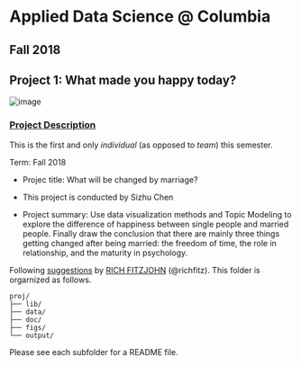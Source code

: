 # Applied Data Science @ Columbia
## Fall 2018
## Project 1: What made you happy today?

![image](figs/title.jpeg)

### [Project Description](doc/Proj1_desc.md)
This is the first and only *individual* (as opposed to *team*) this semester. 

Term: Fall 2018

+ Projec title: What will be changed by marriage?
+ This project is conducted by Sizhu Chen

+ Project summary: Use data visualization methods and Topic Modeling to explore the difference of happiness between single people and married people. Finally draw the conclusion that there are mainly three things getting changed after being married: the freedom of time, the role in relationship, and the maturity in psychology.

Following [suggestions](http://nicercode.github.io/blog/2013-04-05-projects/) by [RICH FITZJOHN](http://nicercode.github.io/about/#Team) (@richfitz). This folder is orgarnized as follows.

```
proj/
├── lib/
├── data/
├── doc/
├── figs/
└── output/
```

Please see each subfolder for a README file.
